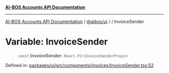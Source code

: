 [**AI-BOS Accounts API Documentation**](../../../README.md)

***

[AI-BOS Accounts API Documentation](../../../README.md) / [@aibos/ui](../README.md) / [](../README.md) / InvoiceSender

# Variable: InvoiceSender

> `const` **InvoiceSender**: `React.FC`\<`InvoiceSenderProps`\>

Defined in: [packages/ui/src/components/invoices/InvoiceSender.tsx:52](https://github.com/pohlai88/accounts/blob/48103fb36d28b2b9bfb33472b6de2f719773cde9/packages/ui/src/components/invoices/InvoiceSender.tsx#L52)
